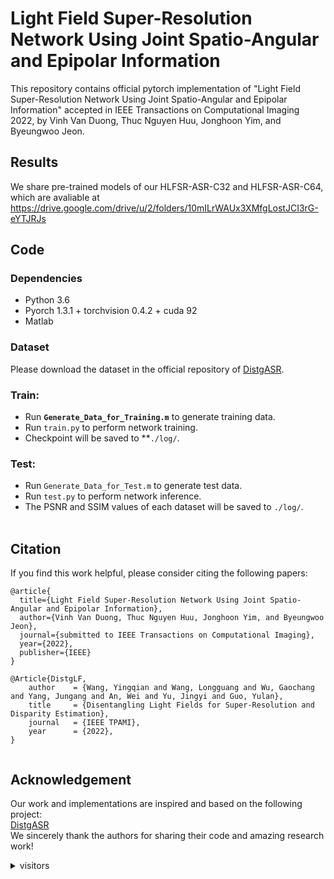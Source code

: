 # Light Field Super-Resolution Network Using Joint Spatio-Angular and Epipolar Information
This repository contains official pytorch implementation of "Light Field Super-Resolution Network Using Joint Spatio-Angular and Epipolar Information" accepted in IEEE Transactions on Computational Imaging 2022, by Vinh Van Duong, Thuc Nguyen Huu, Jonghoon Yim, and Byeungwoo Jeon.

## Results
We share pre-trained models of our HLFSR-ASR-C32 and HLFSR-ASR-C64, which are avaliable at https://drive.google.com/drive/u/2/folders/10mILrWAUx3XMfgLostJCI3rG-eYTJRJs

## Code
### Dependencies
* Python 3.6
* Pyorch 1.3.1 + torchvision 0.4.2 + cuda 92
* Matlab

### Dataset
Please download the dataset in the official repository of [DistgASR](https://github.com/YingqianWang/DistgASR).

### Train:
* Run **`Generate_Data_for_Training.m`** to generate training data.
* Run `train.py` to perform network training.
* Checkpoint will be saved to **`./log/`.

### Test:
* Run `Generate_Data_for_Test.m` to generate test data.
* Run `test.py` to perform network inference.
* The PSNR and SSIM values of each dataset will be saved to `./log/`.
<br><br>

## Citation
If you find this work helpful, please consider citing the following papers:<br> 
```Citation
@article{
  title={Light Field Super-Resolution Network Using Joint Spatio-Angular and Epipolar Information},
  author={Vinh Van Duong, Thuc Nguyen Huu, Jonghoon Yim, and Byeungwoo Jeon},
  journal={submitted to IEEE Transactions on Computational Imaging},
  year={2022},
  publisher={IEEE}
}
```
```Citation
@Article{DistgLF,
    author    = {Wang, Yingqian and Wang, Longguang and Wu, Gaochang and Yang, Jungang and An, Wei and Yu, Jingyi and Guo, Yulan},
    title     = {Disentangling Light Fields for Super-Resolution and Disparity Estimation},
    journal   = {IEEE TPAMI}, 
    year      = {2022},   
}


```
## Acknowledgement
Our work and implementations are inspired and based on the following project: <br> 
[DistgASR](https://github.com/YingqianWang/DistgASR)<br> 
We sincerely thank the authors for sharing their code and amazing research work!
<details> 
<summary>visitors</summary>

![views](https://visitor-badge.glitch.me/badge?page_id=duongvinh/HLFSR-ASR)

</details> 
